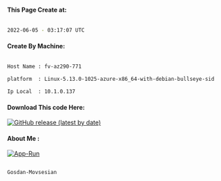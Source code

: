 
   
#### This Page Create at:

```bash

2022-06-05 - 03:17:07 UTC

```

#### Create By Machine:

```bash

Host Name : fv-az290-771

platform  : Linux-5.13.0-1025-azure-x86_64-with-debian-bullseye-sid

Ip Local  : 10.1.0.137

```
#### Download This code Here:

[![GitHub release (latest by date)](https://img.shields.io/github/v/release/Gosdan-Movsesian/Gosdan?style=for-the-badge&label=Download)](https://github.com/Gosdan-Movsesian/Gosdan/releases) 

</p> 

#### About Me :

[![App-Run](https://github.com/Gosdan-Movsesian/Gosdan/actions/workflows/App-Run.yml/badge.svg)](https://github.com/Gosdan-Movsesian/Gosdan/actions/workflows/App-Run.yml)

```bash

Gosdan-Movsesian

```

